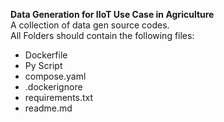 **Data Generation for IIoT Use Case in Agriculture**  
A collection of data gen source codes.  
All Folders should contain the following files:  
+ Dockerfile
+ Py Script
+ compose.yaml
+ .dockerignore
+ requirements.txt
+ readme.md

